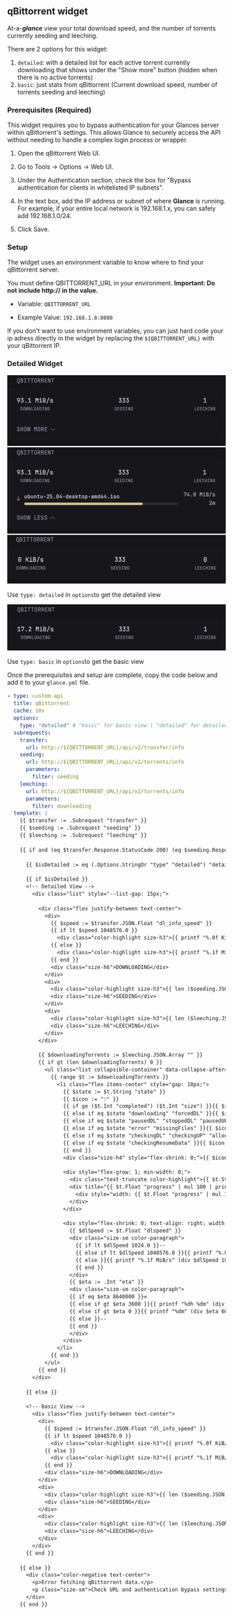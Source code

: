 ## qBittorrent widget

At-a-***glance*** view your total download speed, and the number of torrents currently seeding and leeching.

There are 2 options for this widget:
1. ```detailed```: with a detailed list for each active torrent currently downloading that shows under the "Show more" button (hidden when there is no active torrents)
2. ```basic```: just stats from qBittorrent (Current download speed, number of torrents seeding and leeching)

### Prerequisites (Required)

This widget requires you to bypass authentication for your Glances server within qBittorrent's settings. This allows Glance to securely access the API without needing to handle a complex login process or wrapper.

1. Open the qBittorrent Web UI.

2. Go to Tools -> Options -> Web UI.

3. Under the Authentication section, check the box for "Bypass authentication for clients in whitelisted IP subnets".

4. In the text box, add the IP address or subnet of where **Glance** is running. For example, if your entire local network is 192.168.1.x, you can safely add 192.168.1.0/24.

5. Click Save.

### Setup
The widget uses an environment variable to know where to find your qBittorrent server.

You must define QBITTORRENT_URL in your environment. **Important: Do not include http:// in the value.**

- Variable: ```QBITTORRENT_URL```

- Example Value: ```192.168.1.8:8080```

If you don't want to use environment variables, you can just hard code your ip adress directly in the widget by replacing the ```${QBITTORRENT_URL}``` with your qBittorrent IP.

### Detailed Widget

![Detailed Widget Closed](./preview1.png) 
![Detailed Widget Closed](./preview2.png) 
![Detailed Widget no Active Downloads](./preview3.png) 

Use ```type: detailed``` in ```options```to get the detailed view

![Simple Widget](./preview4.png) 

Use ```type: basic``` in ```options```to get the basic view

Once the prerequisites and setup are complete, copy the code below and add it to your ```glance.yml``` file.

```yaml
- type: custom-api
  title: qBittorrent
  cache: 10s
  options:
    type: "detailed" # "basic" for basic view | "detailed" for detailed view
  subrequests:
    transfer:
      url: http://${QBITTORRENT_URL}/api/v2/transfer/info
    seeding:
      url: http://${QBITTORRENT_URL}/api/v2/torrents/info
      parameters:
        filter: seeding
    leeching:
      url: http://${QBITTORRENT_URL}/api/v2/torrents/info
      parameters:
        filter: downloading
  template: |
    {{ $transfer := .Subrequest "transfer" }}
    {{ $seeding := .Subrequest "seeding" }}
    {{ $leeching := .Subrequest "leeching" }}

    {{ if and (eq $transfer.Response.StatusCode 200) (eq $seeding.Response.StatusCode 200) (eq $leeching.Response.StatusCode 200) }}

      {{ $isDetailed := eq (.Options.StringOr "type" "detailed") "detailed" }}

      {{ if $isDetailed }}
      <!-- Detailed View -->
        <div class="list" style="--list-gap: 15px;">
        
          <div class="flex justify-between text-center">
            <div>
              {{ $speed := $transfer.JSON.Float "dl_info_speed" }}
              {{ if lt $speed 1048576.0 }}
                <div class="color-highlight size-h3">{{ printf "%.0f KiB/s" (div $speed 1024.0) }}</div>
              {{ else }}
                <div class="color-highlight size-h3">{{ printf "%.1f MiB/s" (div $speed 1048576.0) }}</div>
              {{ end }}
              <div class="size-h6">DOWNLOADING</div>
            </div>
            <div>
              <div class="color-highlight size-h3">{{ len ($seeding.JSON.Array "") }}</div>
              <div class="size-h6">SEEDING</div>
            </div>
            <div>
              <div class="color-highlight size-h3">{{ len ($leeching.JSON.Array "") }}</div>
              <div class="size-h6">LEECHING</div>
            </div>
          </div>

          {{ $downloadingTorrents := $leeching.JSON.Array "" }}
          {{ if gt (len $downloadingTorrents) 0 }}
            <ul class="list collapsible-container" data-collapse-after="0" style="--list-gap: 15px; margin-top: 15px;">
              {{ range $t := $downloadingTorrents }}
                <li class="flex items-center" style="gap: 10px;">
                  {{ $state := $t.String "state" }}
                  {{ $icon := "❔" }}
                  {{ if ge ($t.Int "completed") ($t.Int "size") }}{{ $icon = "✔" }}
                  {{ else if eq $state "downloading" "forcedDL" }}{{ $icon = "↓" }}
                  {{ else if eq $state "pausedDL" "stoppedDL" "pausedUP" "stalledDL" "stalledUP" "queuedDL" "queuedUP" }}{{ $icon = "❚❚" }}
                  {{ else if eq $state "error" "missingFiles" }}{{ $icon = "!" }}
                  {{ else if eq $state "checkingDL" "checkingUP" "allocating" }}{{ $icon = "…" }}
                  {{ else if eq $state "checkingResumeData" }}{{ $icon = "⟳" }}
                  {{ end }}
                  <div class="size-h4" style="flex-shrink: 0;">{{ $icon }}</div>
                            
                  <div style="flex-grow: 1; min-width: 0;">
                    <div class="text-truncate color-highlight">{{ $t.String "name" }}</div>
                    <div title="{{ $t.Float "progress" | mul 100 | printf "%.1f" }}%" style="background: rgba(128, 128, 128, 0.2); border-radius: 5px; height: 6px; margin-top: 5px; overflow: hidden;">
                      <div style="width: {{ $t.Float "progress" | mul 100 }}%; background-color: var(--color-positive); height: 100%; border-radius: 5px;"></div>
                    </div>
                  </div>

                  <div style="flex-shrink: 0; text-align: right; width: 80px;">
                    {{ $dlSpeed := $t.Float "dlspeed" }}
                    <div class="size-sm color-paragraph">
                      {{ if lt $dlSpeed 1024.0 }}--
                      {{ else if lt $dlSpeed 1048576.0 }}{{ printf "%.0f KiB/s" (div $dlSpeed 1024.0) }}
                      {{ else }}{{ printf "%.1f MiB/s" (div $dlSpeed 1048576.0) }}
                      {{ end }}
                    </div>
                    {{ $eta := .Int "eta" }}
                    <div class="size-sm color-paragraph">
                    {{ if eq $eta 8640000 }}∞
                    {{ else if gt $eta 3600 }}{{ printf "%dh %dm" (div $eta 3600) (mod (div $eta 60) 60) }}
                    {{ else if gt $eta 0 }}{{ printf "%dm" (div $eta 60) }}
                    {{ else }}--
                    {{ end }}
                    </div>
                  </div>
                </li>
              {{ end }}
            </ul>
          {{ end }}
        </div>

      {{ else }}

      <!-- Basic View -->
        <div class="flex justify-between text-center">
          <div>
            {{ $speed := $transfer.JSON.Float "dl_info_speed" }}
            {{ if lt $speed 1048576.0 }}
              <div class="color-highlight size-h3">{{ printf "%.0f KiB/s" (div $speed 1024.0) }}</div>
            {{ else }}
              <div class="color-highlight size-h3">{{ printf "%.1f MiB/s" (div $speed 1048576.0) }}</div>
            {{ end }}
            <div class="size-h6">DOWNLOADING</div>
          </div>
          <div>
            <div class="color-highlight size-h3">{{ len ($seeding.JSON.Array "") }}</div>
            <div class="size-h6">SEEDING</div>
          </div>
          <div>
            <div class="color-highlight size-h3">{{ len ($leeching.JSON.Array "") }}</div>
            <div class="size-h6">LEECHING</div>
          </div>
        </div>
      {{ end }}

    {{ else }}
      <div class="color-negative text-center">
        <p>Error fetching qBittorrent data.</p>
        <p class="size-sm">Check URL and authentication bypass settings.</p>
      </div>
    {{ end }}
```